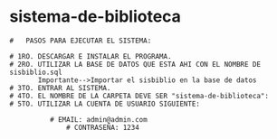 # sistema-de-biblioteca
	#	PASOS PARA EJECUTAR EL SISTEMA:	

    # 1RO. DESCARGAR E INSTALAR EL PROGRAMA.	
    # 2RO. UTILIZAR LA BASE DE DATOS QUE ESTA AHI CON EL NOMBRE DE sisbiblio.sql
    	   Importante-->Importar el sisbiblio en la base de datos 
    # 3TO. ENTRAR AL SISTEMA. 	
    # 4TO. EL NOMBRE DE LA CARPETA DEVE SER "sistema-de-biblioteca":	
    # 5TO. UTILIZAR LA CUENTA DE USUARIO SIGUIENTE:	

 		      #	EMAIL: admin@admin.com	
	      	      #	CONTRASEÑA: 1234
